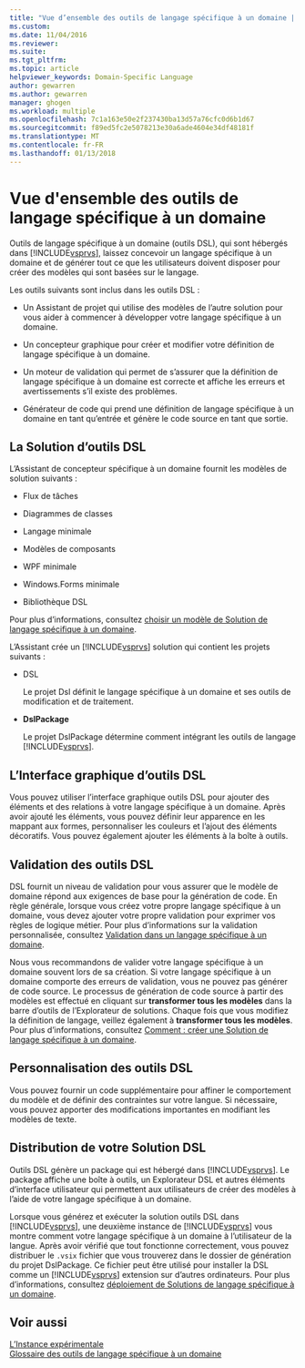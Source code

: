 ```yaml
---
title: "Vue d’ensemble des outils de langage spécifique à un domaine | Documents Microsoft"
ms.custom: 
ms.date: 11/04/2016
ms.reviewer: 
ms.suite: 
ms.tgt_pltfrm: 
ms.topic: article
helpviewer_keywords: Domain-Specific Language
author: gewarren
ms.author: gewarren
manager: ghogen
ms.workload: multiple
ms.openlocfilehash: 7c1a163e50e2f237430ba13d57a76cfc0d6b1d67
ms.sourcegitcommit: f89ed5fc2e5078213e30a6ade4604e34df48181f
ms.translationtype: MT
ms.contentlocale: fr-FR
ms.lasthandoff: 01/13/2018
---
```

# <a name="overview-of-domain-specific-language-tools"></a>Vue d'ensemble des outils de langage spécifique à un domaine
Outils de langage spécifique à un domaine (outils DSL), qui sont hébergés dans [!INCLUDE[vsprvs](../code-quality/includes/vsprvs_md.md)], laissez concevoir un langage spécifique à un domaine et de générer tout ce que les utilisateurs doivent disposer pour créer des modèles qui sont basées sur le langage.  
  
 Les outils suivants sont inclus dans les outils DSL :  
  
-   Un Assistant de projet qui utilise des modèles de l’autre solution pour vous aider à commencer à développer votre langage spécifique à un domaine.  
  
-   Un concepteur graphique pour créer et modifier votre définition de langage spécifique à un domaine.  
  
-   Un moteur de validation qui permet de s’assurer que la définition de langage spécifique à un domaine est correcte et affiche les erreurs et avertissements s’il existe des problèmes.  
  
-   Générateur de code qui prend une définition de langage spécifique à un domaine en tant qu’entrée et génère le code source en tant que sortie.  
  
## <a name="the-dsl-tools-solution"></a>La Solution d’outils DSL  
 L’Assistant de concepteur spécifique à un domaine fournit les modèles de solution suivants :  
  
-   Flux de tâches  
  
-   Diagrammes de classes  
  
-   Langage minimale  
  
-   Modèles de composants  
  
-   WPF minimale  
  
-   Windows.Forms minimale  
  
-   Bibliothèque DSL  
  
 Pour plus d’informations, consultez [choisir un modèle de Solution de langage spécifique à un domaine](../modeling/choosing-a-domain-specific-language-solution-template.md).  
  
 L’Assistant crée un [!INCLUDE[vsprvs](../code-quality/includes/vsprvs_md.md)] solution qui contient les projets suivants :  
  
-   DSL  
  
     Le projet Dsl définit le langage spécifique à un domaine et ses outils de modification et de traitement.  
  
-   **DslPackage**  
  
     Le projet DslPackage détermine comment intégrant les outils de langage [!INCLUDE[vsprvs](../code-quality/includes/vsprvs_md.md)].  
  
## <a name="the-dsl-tools-graphical-interface"></a>L’Interface graphique d’outils DSL  
 Vous pouvez utiliser l’interface graphique outils DSL pour ajouter des éléments et des relations à votre langage spécifique à un domaine. Après avoir ajouté les éléments, vous pouvez définir leur apparence en les mappant aux formes, personnaliser les couleurs et l’ajout des éléments décoratifs. Vous pouvez également ajouter les éléments à la boîte à outils.  
  
## <a name="validation-in-dsl-tools"></a>Validation des outils DSL  
 DSL fournit un niveau de validation pour vous assurer que le modèle de domaine répond aux exigences de base pour la génération de code. En règle générale, lorsque vous créez votre propre langage spécifique à un domaine, vous devez ajouter votre propre validation pour exprimer vos règles de logique métier. Pour plus d’informations sur la validation personnalisée, consultez [Validation dans un langage spécifique à un domaine](../modeling/validation-in-a-domain-specific-language.md).  
  
 Nous vous recommandons de valider votre langage spécifique à un domaine souvent lors de sa création. Si votre langage spécifique à un domaine comporte des erreurs de validation, vous ne pouvez pas générer de code source. Le processus de génération de code source à partir des modèles est effectué en cliquant sur **transformer tous les modèles** dans la barre d’outils de l’Explorateur de solutions. Chaque fois que vous modifiez la définition de langage, veillez également à **transformer tous les modèles**. Pour plus d’informations, consultez [Comment : créer une Solution de langage spécifique à un domaine](../modeling/how-to-create-a-domain-specific-language-solution.md).  
  
## <a name="customization-of-dsl-tools"></a>Personnalisation des outils DSL  
 Vous pouvez fournir un code supplémentaire pour affiner le comportement du modèle et de définir des contraintes sur votre langue. Si nécessaire, vous pouvez apporter des modifications importantes en modifiant les modèles de texte.  
  
## <a name="distributing-your-dsl-solution"></a>Distribution de votre Solution DSL  
 Outils DSL génère un package qui est hébergé dans [!INCLUDE[vsprvs](../code-quality/includes/vsprvs_md.md)]. Le package affiche une boîte à outils, un Explorateur DSL et autres éléments d’interface utilisateur qui permettent aux utilisateurs de créer des modèles à l’aide de votre langage spécifique à un domaine.  
  
 Lorsque vous générez et exécuter la solution outils DSL dans [!INCLUDE[vsprvs](../code-quality/includes/vsprvs_md.md)], une deuxième instance de [!INCLUDE[vsprvs](../code-quality/includes/vsprvs_md.md)] vous montre comment votre langage spécifique à un domaine à l’utilisateur de la langue. Après avoir vérifié que tout fonctionne correctement, vous pouvez distribuer le `.vsix` fichier que vous trouverez dans le dossier de génération du projet DslPackage. Ce fichier peut être utilisé pour installer la DSL comme un [!INCLUDE[vsprvs](../code-quality/includes/vsprvs_md.md)] extension sur d’autres ordinateurs.  Pour plus d’informations, consultez [déploiement de Solutions de langage spécifique à un domaine](../modeling/deploying-domain-specific-language-solutions.md).  
  
## <a name="see-also"></a>Voir aussi  
 [L’Instance expérimentale](../extensibility/the-experimental-instance.md)   
 [Glossaire des outils de langage spécifique à un domaine](http://msdn.microsoft.com/en-us/ca5e84cb-a315-465c-be24-76aa3df276aa)